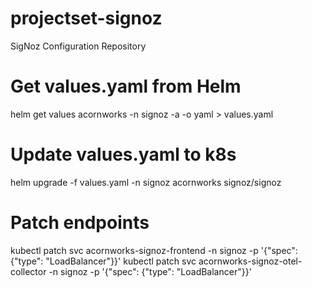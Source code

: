 # projectset-signoz
SigNoz Configuration Repository

# Get values.yaml from Helm
helm get values acornworks -n signoz -a -o yaml > values.yaml

# Update values.yaml to k8s
helm upgrade -f values.yaml -n signoz acornworks signoz/signoz

# Patch endpoints
kubectl patch svc acornworks-signoz-frontend -n signoz -p '{"spec": {"type": "LoadBalancer"}}'
kubectl patch svc acornworks-signoz-otel-collector -n signoz -p '{"spec": {"type": "LoadBalancer"}}'